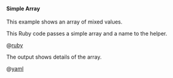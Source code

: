#### Simple Array

This example shows an array of mixed values.

This Ruby code passes a simple array and a name to the helper.

@[ruby](show.rb)

The output shows details of the array.

@[yaml](show.yaml)
